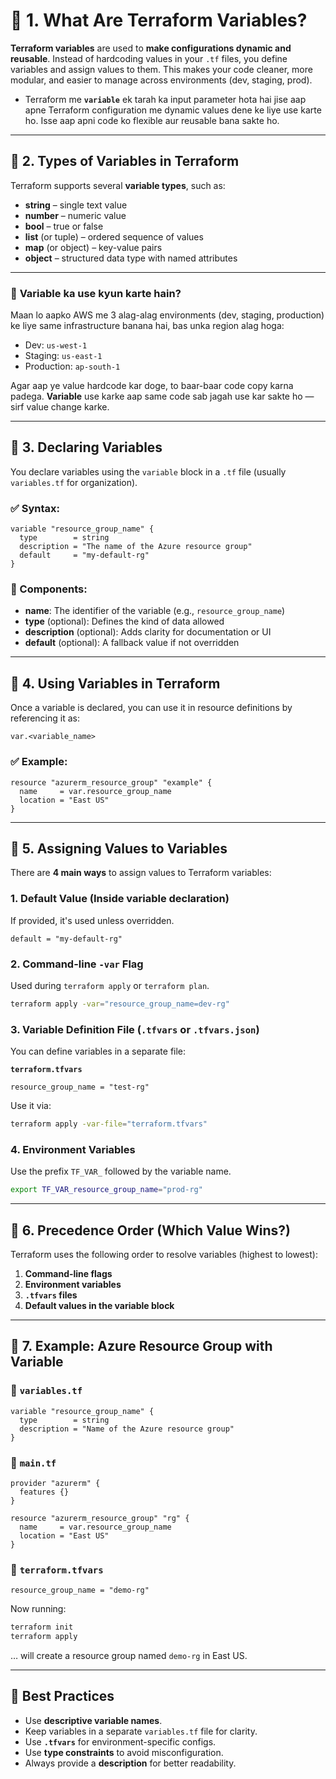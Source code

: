 # 🔶 1. What Are Terraform Variables?

**Terraform variables** are used to **make configurations dynamic and reusable**. Instead of hardcoding values in your `.tf` files, you define variables and assign values to them. This makes your code cleaner, more modular, and easier to manage across environments (dev, staging, prod).
- Terraform me **`variable`** ek tarah ka input parameter hota hai jise aap apne Terraform configuration me dynamic values dene ke liye use karte ho. Isse aap apni code ko flexible aur reusable bana sakte ho.
---

## 🔷 2. Types of Variables in Terraform

Terraform supports several **variable types**, such as:

- **string** – single text value
- **number** – numeric value
- **bool** – true or false
- **list** (or tuple) – ordered sequence of values
- **map** (or object) – key-value pairs
- **object** – structured data type with named attributes

---
### 🔧 **Variable ka use kyun karte hain?**

Maan lo aapko AWS me 3 alag-alag environments (dev, staging, production) ke liye same infrastructure banana hai, bas unka region alag hoga:

- Dev: `us-west-1`  
- Staging: `us-east-1`  
- Production: `ap-south-1`

Agar aap ye value hardcode kar doge, to baar-baar code copy karna padega. **Variable** use karke aap same code sab jagah use kar sakte ho — sirf value change karke.

---

## 🔶 3. Declaring Variables

You declare variables using the `variable` block in a `.tf` file (usually `variables.tf` for organization).

### ✅ Syntax:
```hcl
variable "resource_group_name" {
  type        = string
  description = "The name of the Azure resource group"
  default     = "my-default-rg"
}
```

### 🔹 Components:
- **name**: The identifier of the variable (e.g., `resource_group_name`)
- **type** (optional): Defines the kind of data allowed
- **description** (optional): Adds clarity for documentation or UI
- **default** (optional): A fallback value if not overridden

---

## 🔷 4. Using Variables in Terraform

Once a variable is declared, you can use it in resource definitions by referencing it as:

```hcl
var.<variable_name>
```

### ✅ Example:
```hcl
resource "azurerm_resource_group" "example" {
  name     = var.resource_group_name
  location = "East US"
}
```

---

## 🔶 5. Assigning Values to Variables

There are **4 main ways** to assign values to Terraform variables:

### 1. **Default Value** (Inside variable declaration)
If provided, it's used unless overridden.

```hcl
default = "my-default-rg"
```

### 2. **Command-line `-var` Flag**
Used during `terraform apply` or `terraform plan`.

```bash
terraform apply -var="resource_group_name=dev-rg"
```

### 3. **Variable Definition File (`.tfvars` or `.tfvars.json`)**
You can define variables in a separate file:

**`terraform.tfvars`**
```hcl
resource_group_name = "test-rg"
```

Use it via:
```bash
terraform apply -var-file="terraform.tfvars"
```

### 4. **Environment Variables**
Use the prefix `TF_VAR_` followed by the variable name.

```bash
export TF_VAR_resource_group_name="prod-rg"
```

---

## 🔷 6. Precedence Order (Which Value Wins?)

Terraform uses the following order to resolve variables (highest to lowest):

1. **Command-line flags**
2. **Environment variables**
3. **`.tfvars` files**
4. **Default values in the variable block**

---

## 🔶 7. Example: Azure Resource Group with Variable

### 📁 `variables.tf`
```hcl
variable "resource_group_name" {
  type        = string
  description = "Name of the Azure resource group"
}
```

### 📁 `main.tf`
```hcl
provider "azurerm" {
  features {}
}

resource "azurerm_resource_group" "rg" {
  name     = var.resource_group_name
  location = "East US"
}
```

### 📁 `terraform.tfvars`
```hcl
resource_group_name = "demo-rg"
```

Now running:
```bash
terraform init
terraform apply
```
… will create a resource group named `demo-rg` in East US.

---

## 🧠 Best Practices

- Use **descriptive variable names**.
- Keep variables in a separate `variables.tf` file for clarity.
- Use **`.tfvars`** for environment-specific configs.
- Use **type constraints** to avoid misconfiguration.
- Always provide a **description** for better readability.





